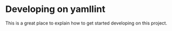 # Developing on yamllint

This is a great place to explain how to get started developing on this project.
